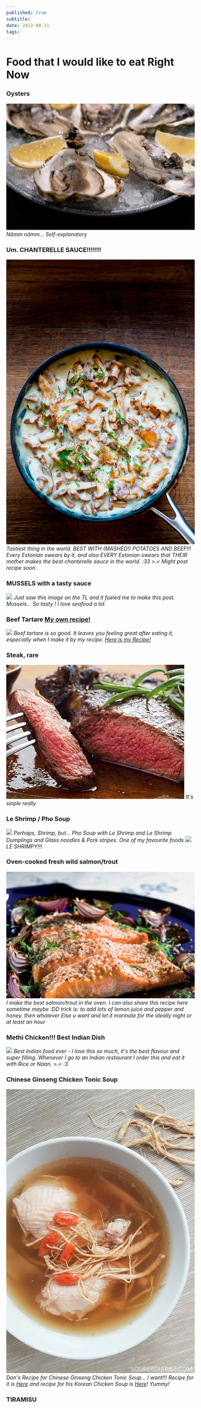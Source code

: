 ```yaml
---
published: true
subtitle:
date: 2022-08-11
tags:
---
```



# Food that I would like to eat Right Now

### Oysters
![](/images/oysters.png)
*Nämm nämm... Self-explanatory*

### Um. CHANTERELLE SAUCE!!!!!!!
![](/images/chanterellesauce.png)
*Tastiest thing in the world. BEST WITH (MASHED!) POTATOES AND BEEF!!! Every Estonian swears by it, and also EVERY Estonian swears that THEIR mother makes the best chanterelle sauce in the world. :33 >.< Might post recipe soon.*

### MUSSELS with a tasty sauce
![](/images/musselsinsauce.png) 
*Just saw this image on the TL and it fueled me to make this post. Mussels... So tasty ! I love seafood a lot*

### Beef Tartare [My own recipe!](https://leili.netlify.app/journal/2022-08-esoteric-beef-tartare/) 
![](/images/beeftartare.png) *Beef tartare is so good. It leaves you feeling great after eating it, especially when I make it by my recipe. [Here is my Recipe!](https://leili.netlify.app/journal/2022-08-esoteric-beef-tartare/)*

### Steak, rare
![](/images/steakrare.png) 
*It's sinple really*

### Le Shrimp / Pho Soup

![](/images/pholovers.png) 
*Perhaps, Shrimp, but... Pho Soup with Le Shrimp and Le Shrimp Dumplings and Glass noodles & Pork stripes. One of my favourite foods*
![](/images/leshrimp.png)
*LE SHRIMPY!!!*

### Oven-cooked fresh wild salmon/trout
![](/images/ovensalmon.png)
*I make the best salmon/trout in the oven. I can also share this recipe here sometime maybe :DD trick is: to add lots of lemon juice and pepper and honey. then whatever Else u want and let it marinate for the ideally night or at least an hour*

### Methi Chicken!!! Best Indian Dish

![](/images/methichicken.png)
*Best Indian food ever - I love this so much, it's the best flavour and super filling. Whenever I go to an Indian restaurant I order this and eat it with Rice or Naan. >.< :3*

### Chinese Ginseng Chicken Tonic Soup

![](/images/chickensoup.png)
*Don's Recipe for Chinese Ginseng Chicken Tonic Soup... I want!!! Recipe for it is [Here](https://remiliaexocore.netlify.app/journal/chinese-ginseng-chicken-tonic-soup/) and recipe for his Korean Chicken Soup is [Here](https://remiliaexocore.netlify.app/journal/korean-ginseng-chicken-soup/)! Yummy!*

### TIRAMISU